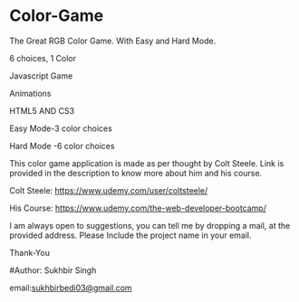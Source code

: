 # Color-Game

The Great RGB Color Game. With Easy and Hard Mode.

6 choices, 1 Color

Javascript Game

Animations

HTML5 AND CS3

Easy Mode-3 color choices

Hard Mode -6 color choices

This color game application is made as per thought by Colt Steele. Link is provided in the description to know more about him and his course. 

Colt Steele: https://www.udemy.com/user/coltsteele/

His Course: https://www.udemy.com/the-web-developer-bootcamp/


I am always open to suggestions, you can tell me by dropping a mail, at the provided address. Please Include the project name in your email.

Thank-You

#Author: Sukhbir Singh

email:sukhbirbedi03@gmail.com
